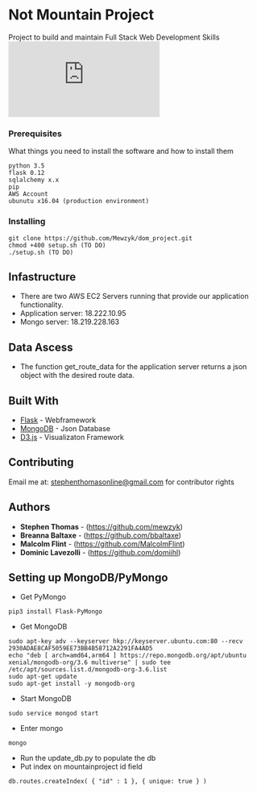 # Not Mountain Project

Project to build and maintain Full Stack Web Development Skills
![alt text](https://github.com/Mewzyk/dom_project/edit/master/README.md)

### Prerequisites

What things you need to install the software and how to install them

```
python 3.5
flask 0.12
sqlalchemy x.x
pip
AWS Account
ubunutu x16.04 (production environment)
```

### Installing

```
git clone https://github.com/Mewzyk/dom_project.git
chmod +400 setup.sh (TO DO)
./setup.sh (TO DO)
```

## Infastructure
* There are two AWS EC2 Servers running that provide our application functionality.
* Application server: 18.222.10.95
* Mongo server: 18.219.228.163

## Data Ascess
* The function get_route_data for the application server returns a json object with the desired route data. 

## Built With

* [Flask](http://flask.pocoo.org/) - Webframework
* [MongoDB](https://https://www.mongodb.com/) - Json Database
* [D3.js](https://d3js.org/) - Visualizaton Framework

## Contributing

Email me at: stephenthomasonline@gmail.com for contributor rights

## Authors

* **Stephen Thomas** - (https://github.com/mewzyk)
* **Breanna Baltaxe** - (https://github.com/bbaltaxe)
* **Malcolm Flint** - (https://github.com/MalcolmFlint)
* **Dominic Lavezolli** - (https://github.com/domiihl)

## Setting up MongoDB/PyMongo

* Get PyMongo
```
pip3 install Flask-PyMongo
```
* Get MongoDB
```
sudo apt-key adv --keyserver hkp://keyserver.ubuntu.com:80 --recv 2930ADAE8CAF5059EE73BB4B58712A2291FA4AD5
echo "deb [ arch=amd64,arm64 ] https://repo.mongodb.org/apt/ubuntu xenial/mongodb-org/3.6 multiverse" | sudo tee /etc/apt/sources.list.d/mongodb-org-3.6.list
sudo apt-get update
sudo apt-get install -y mongodb-org
```
* Start MongoDB
```
sudo service mongod start
```
* Enter mongo
```
mongo
```
* Run the update_db.py to populate the db
* Put index on mountainproject id field
```
db.routes.createIndex( { "id" : 1 }, { unique: true } )
```
